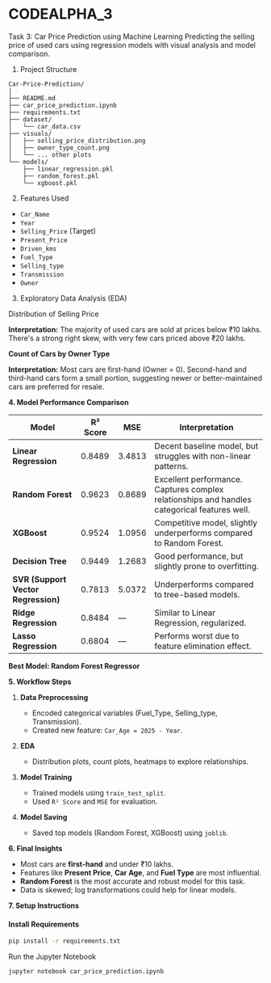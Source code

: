 # CODEALPHA_3

Task 3: Car Price Prediction using Machine Learning
Predicting the selling price of used cars using regression models with visual analysis and model comparison.

1. Project Structure

```
Car-Price-Prediction/
│
├── README.md
├── car_price_prediction.ipynb
├── requirements.txt
├── dataset/
│   └── car_data.csv
├── visuals/
│   ├── selling_price_distribution.png
│   ├── owner_type_count.png
│   └── ... other plots
└── models/
    ├── linear_regression.pkl
    ├── random_forest.pkl
    └── xgboost.pkl
```

 2. Features Used

* `Car_Name`
* `Year`
* `Selling_Price` (Target)
* `Present_Price`
* `Driven_kms`
* `Fuel_Type`
* `Selling_type`
* `Transmission`
* `Owner`

3. Exploratory Data Analysis (EDA)

 Distribution of Selling Price

**Interpretation:**
The majority of used cars are sold at prices below ₹10 lakhs. There's a strong right skew, with very few cars priced above ₹20 lakhs.

 **Count of Cars by Owner Type**

**Interpretation:**
Most cars are first-hand (Owner = 0). Second-hand and third-hand cars form a small portion, suggesting newer or better-maintained cars are preferred for resale.

 **4. Model Performance Comparison**

| Model                               | R² Score | MSE    | Interpretation                                                                               |
| ----------------------------------- | -------- | ------ | -------------------------------------------------------------------------------------------- |
| **Linear Regression**               | 0.8489   | 3.4813 | Decent baseline model, but struggles with non-linear patterns.                               |
| **Random Forest**                   | 0.9623   | 0.8689 | Excellent performance. Captures complex relationships and handles categorical features well. |
| **XGBoost**                         | 0.9524   | 1.0956 | Competitive model, slightly underperforms compared to Random Forest.                         |
| **Decision Tree**                   | 0.9449   | 1.2683 | Good performance, but slightly prone to overfitting.                                         |
| **SVR (Support Vector Regression)** | 0.7813   | 5.0372 | Underperforms compared to tree-based models.                                                 |
| **Ridge Regression**                | 0.8484   | —      | Similar to Linear Regression, regularized.                                                   |
| **Lasso Regression**                | 0.6804   | —      | Performs worst due to feature elimination effect.                                            |

**Best Model: Random Forest Regressor**

 **5. Workflow Steps**

1. **Data Preprocessing**

   * Encoded categorical variables (Fuel\_Type, Selling\_type, Transmission).
   * Created new feature: `Car_Age = 2025 - Year`.

2. **EDA**

   * Distribution plots, count plots, heatmaps to explore relationships.

3. **Model Training**

   * Trained models using `train_test_split`.
   * Used `R² Score` and `MSE` for evaluation.

4. **Model Saving**

   * Saved top models (Random Forest, XGBoost) using `joblib`.

 **6. Final Insights**

*  Most cars are **first-hand** and under ₹10 lakhs.
*  Features like **Present Price**, **Car Age**, and **Fuel Type** are most influential.
*  **Random Forest** is the most accurate and robust model for this task.
*  Data is skewed; log transformations could help for linear models.

 **7. Setup Instructions**

#### Install Requirements

```bash
pip install -r requirements.txt
```

 Run the Jupyter Notebook

```bash
jupyter notebook car_price_prediction.ipynb
```









